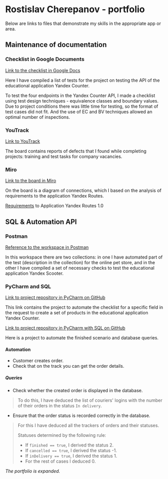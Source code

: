 # Rostislav Cherepanov - portfolio

Below are links to files that demonstrate my skills in the appropriate app or area.

## Maintenance of documentation

### Checklist in Google Documents

[Link to the checklist in Google Docs](https://docs.google.com/spreadsheets/d/1Hc3tJqIDyNmGdxQrubZLAf-fjmpPrXA9Z1Y6-yMejwQ/edit?usp=sharing)

Here I have compiled a list of tests for the project on testing the API of the educational application Yandex Counter.

To test the four endpoints in the Yandex Counter API, I made a checklist using test design techniques - equivalence classes and boundary values.
Due to project conditions there was little time for testing, so the format of test cases did not fit. And the use of EC and BV techniques allowed an optimal number of inspections.

### YouTrack

[Link to YouTrack](https://cherrost.youtrack.cloud/)

The board contains reports of defects that I found while completing projects: training and test tasks for company vacancies.

### Miro

[Link to the board in Miro](https://miro.com/app/board/uXjVP5XSdL0=/?moveToWidget=3458764566784593677&cot=14)

On the board is a diagram of connections, which I based on the analysis of requirements to the application Yandex Routes.

[Requirements](https://wiki.yandex.ru/homepage/trebovanija-k-jandeks.marshruty/) to Application Yandex Routes 1.0

## SQL & Automation API

### Postman

[Reference to the workspace in Postman](https://www.postman.com/rostislav-postman/workspace/cher-rost-public)

In this workspace there are two collections: in one I have automated part of the test (description in the collection) for the online pet store, and in the other I have compiled a set of necessary checks to test the educational application Yandex Scooter.

### PyCharm and SQL

[Link to project repository in PyCharm on GitHub](https://github.com/webcheriff/project_11_automate_checklist.git)

This link contains the project to automate the checklist for a specific field in the request to create a set of products in the educational application Yandex Counter.

[Link to project repository in PyCharm with SQL on GitHub](https://github.com/webcheriff/project_12_final_project.git)

Here is a project to automate the finished scenario and database queries.

#### Automation

* Customer creates order.
* Check that on the track you can get the order details.

##### Queries

* Check whether the created order is displayed in the database.

> To do this, I have deduced the list of couriers' logins with the number of their orders in the status `In delivery`.

* Ensure that the order status is recorded correctly in the database.

> For this I have deduced all the trackers of orders and their statuses.
>
> Statuses determined by the following rule:
>
> * If `finished == true`, I derived the status 2.
> * If `cancelled == true`, I derived the status -1.
> * If `inDelivery == true`, I derived the status 1.
> * For the rest of cases I deduced 0.

*The portfolio is expanded.*
